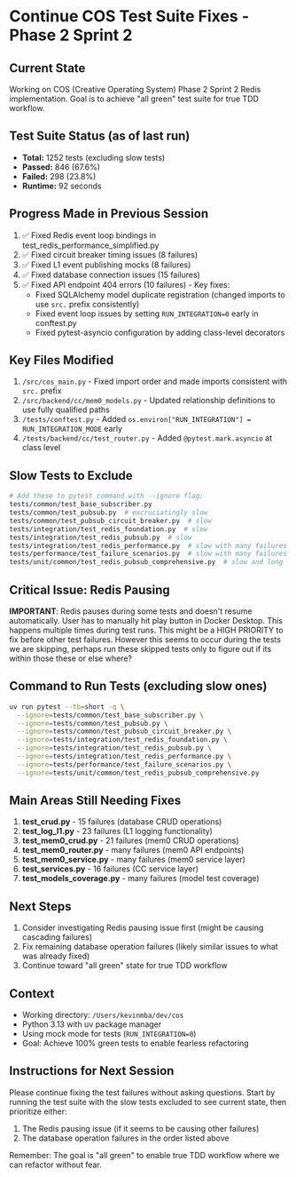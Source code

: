 # Continue COS Test Suite Fixes - Phase 2 Sprint 2

## Current State
Working on COS (Creative Operating System) Phase 2 Sprint 2 Redis implementation. Goal is to achieve "all green" test suite for true TDD workflow.

## Test Suite Status (as of last run)
- **Total:** 1252 tests (excluding slow tests)
- **Passed:** 846 (67.6%)
- **Failed:** 298 (23.8%)
- **Runtime:** 92 seconds

## Progress Made in Previous Session
1. ✅ Fixed Redis event loop bindings in test_redis_performance_simplified.py
2. ✅ Fixed circuit breaker timing issues (8 failures)
3. ✅ Fixed L1 event publishing mocks (8 failures)
4. ✅ Fixed database connection issues (15 failures)
5. ✅ Fixed API endpoint 404 errors (10 failures) - Key fixes:
   - Fixed SQLAlchemy model duplicate registration (changed imports to use `src.` prefix consistently)
   - Fixed event loop issues by setting `RUN_INTEGRATION=0` early in conftest.py
   - Fixed pytest-asyncio configuration by adding class-level decorators

## Key Files Modified
1. `/src/cos_main.py` - Fixed import order and made imports consistent with `src.` prefix
2. `/src/backend/cc/mem0_models.py` - Updated relationship definitions to use fully qualified paths
3. `/tests/conftest.py` - Added `os.environ["RUN_INTEGRATION"] = RUN_INTEGRATION_MODE` early
4. `/tests/backend/cc/test_router.py` - Added `@pytest.mark.asyncio` at class level

## Slow Tests to Exclude
```bash
# Add these to pytest command with --ignore flag:
tests/common/test_base_subscriber.py
tests/common/test_pubsub.py  # excruciatingly slow
tests/common/test_pubsub_circuit_breaker.py  # slow
tests/integration/test_redis_foundation.py  # slow
tests/integration/test_redis_pubsub.py  # slow
tests/integration/test_redis_performance.py  # slow with many failures
tests/performance/test_failure_scenarios.py  # slow with many failures
tests/unit/common/test_redis_pubsub_comprehensive.py  # slow and long
```

## Critical Issue: Redis Pausing
**IMPORTANT**: Redis pauses during some tests and doesn't resume automatically. User has to manually hit play button in Docker Desktop. This happens multiple times during test runs. This might be a HIGH PRIORITY to fix before other test failures. However this seems to occur during the tests we are skipping, perhaps run these skipped tests only to figure out if its within those these or else where?

## Command to Run Tests (excluding slow ones)
```bash
uv run pytest --tb=short -q \
  --ignore=tests/common/test_base_subscriber.py \
  --ignore=tests/common/test_pubsub.py \
  --ignore=tests/common/test_pubsub_circuit_breaker.py \
  --ignore=tests/integration/test_redis_foundation.py \
  --ignore=tests/integration/test_redis_pubsub.py \
  --ignore=tests/integration/test_redis_performance.py \
  --ignore=tests/performance/test_failure_scenarios.py \
  --ignore=tests/unit/common/test_redis_pubsub_comprehensive.py
```

## Main Areas Still Needing Fixes
1. **test_crud.py** - 15 failures (database CRUD operations)
2. **test_log_l1.py** - 23 failures (L1 logging functionality)
3. **test_mem0_crud.py** - 21 failures (mem0 CRUD operations)
4. **test_mem0_router.py** - many failures (mem0 API endpoints)
5. **test_mem0_service.py** - many failures (mem0 service layer)
6. **test_services.py** - 16 failures (CC service layer)
7. **test_models_coverage.py** - many failures (model test coverage)

## Next Steps
1. Consider investigating Redis pausing issue first (might be causing cascading failures)
2. Fix remaining database operation failures (likely similar issues to what was already fixed)
3. Continue toward "all green" state for true TDD workflow

## Context
- Working directory: `/Users/kevinmba/dev/cos`
- Python 3.13 with uv package manager
- Using mock mode for tests (`RUN_INTEGRATION=0`)
- Goal: Achieve 100% green tests to enable fearless refactoring

## Instructions for Next Session
Please continue fixing the test failures without asking questions. Start by running the test suite with the slow tests excluded to see current state, then prioritize either:
1. The Redis pausing issue (if it seems to be causing other failures)
2. The database operation failures in the order listed above

Remember: The goal is "all green" to enable true TDD workflow where we can refactor without fear.
